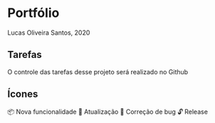 # Portfólio
Lucas Oliveira Santos, 2020

## Tarefas
O controle das tarefas desse projeto será realizado no Github

## Ícones

:package: Nova funcionalidade
:date: Atualização
:traffic_light: Correção de bug
:unlock: Release